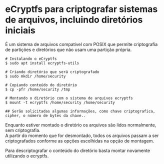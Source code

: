 # eCryptfs para criptografar sistemas de arquivos, incluindo diretórios iniciais

É um sistema de arquivos compativel com POSIX que permite criptografia de partições e diretórios que não usam uma partição própria.

```
# Instalando o eCryptfs
$ sudo apt install ecryptfs-utils

# Criando diretório que será criptografado
$ sudo mkdir /home/security

# Copiando conteúdo do diretório
$ cp -pfr /home/security /tmp

# Montando o diretório com o sistema de arquivos ecryptfs
$ mount -t ecryptfs /home/security /home/security

## Serão solicitadas algumas informações, como chave criptografica, cipher, o número de bytes da chave..
```
<p>
Enquanto estiver montado o diretório os arquivos são lidos normalmente, sem criptografia.<br />
A partir do momento que for desmontado, todos os arquivos passam a ser criptografados conforme as opções escolhidas na opção de montagem.

Para descriptografar o conteúdo do diretório basta montar novamente utilizando o ecryptfs.
</p>
